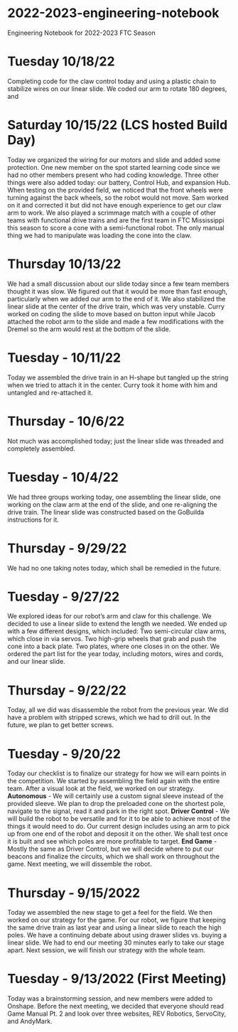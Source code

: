 # 2022-2023-engineering-notebook
Engineering Notebook for 2022-2023 FTC Season
# Tuesday 10/18/22
Completing code for the claw control today and using a plastic chain to stabilize wires on our linear slide. We coded our arm to rotate 180 degrees, and
# Saturday 10/15/22 (LCS hosted Build Day)
Today we organized the wiring for our motors and slide and added some protection. One new member on the spot started learning code since we had no other members present who had coding knowledge. Three other things were also added today: our battery, Control Hub, and expansion Hub. When testing on the provided field, we noticed that the front wheels were turning against the back wheels, so the robot would not move. Sam worked on it and corrected it but did not have enough experience to get our claw arm to work. We also played a scrimmage match with a couple of other teams with functional drive trains and are the first team in FTC Mississippi this season to score a cone with a semi-functional robot. The only manual thing we had to manipulate was loading the cone into the claw.
# Thursday 10/13/22
We had a small discussion about our slide today since a few team members thought it was slow. We figured out that it would be more than fast enough, particularly when we added our arm to the end of it. We also stabilized the linear slide at the center of the drive train, which was very unstable. Curry worked on coding the slide to move based on button input while Jacob attached the robot arm to the slide and made a few modifications with the Dremel so the arm would rest at the bottom of the slide.
# Tuesday - 10/11/22
Today we assembled the drive train in an H-shape but tangled up the string when we tried to attach it in the center. Curry took it home with him and untangled and re-attached it.
# Thursday - 10/6/22
Not much was accomplished today; just the linear slide was threaded and completely assembled.
# Tuesday - 10/4/22
We had three groups working today, one assembling the linear slide, one working on the claw arm at the end of the slide, and one re-aligning the drive train. The linear slide was constructed based on the GoBuilda instructions for it.
# Thursday - 9/29/22
We had no one taking notes today, which shall be remedied in the future.
# Tuesday - 9/27/22
We explored ideas for our robot’s arm and claw for this challenge. We decided to use a linear slide to extend the length we needed. We ended up with a few different designs, which included: Two semi-circular claw arms, which close in via servos. Two high-grip wheels that grab and push the cone into a back plate. Two plates, where one closes in on the other. We ordered the part list for the year today, including motors, wires and cords, and our linear slide.
# Thursday - 9/22/22
Today, all we did was disassemble the robot from the previous year. We did have a problem with stripped screws, which we had to drill out. In the future, we plan to get better screws.
# Tuesday - 9/20/22
Today our checklist is to finalize our strategy for how we will earn points in the competition. We started by assembling the field again with the entire team. After a visual look at the field, we worked on our strategy.
**Autonomous** - We will certainly use a custom signal sleeve instead of the provided sleeve. We plan to drop the preloaded cone on the shortest pole, navigate to the signal, read it and park in the right spot.
**Driver Control** - We will build the robot to be versatile and for it to be able to achieve most of the things it would need to do. Our current design includes using an arm to pick up from one end of the robot and deposit it on the other. We shall test once it is built and see which poles are more profitable to target.
**End Game** - Mostly the same as Driver Control, but we will decide where to put our beacons and finalize the circuits, which we shall work on throughout the game.
Next meeting, we will dissemble the robot.
# Thursday - 9/15/2022
Today we assembled the new stage to get a feel for the field. We then worked on our strategy for the game. For our robot, we figure that keeping the same drive train as last year and using a linear slide to reach the high poles. We have a continuing debate about using drawer slides vs. buying a linear slide. We had to end our meeting 30 minutes early to take our stage apart. Next session, we will finish our strategy with the whole team.
# Tuesday - 9/13/2022 (First Meeting)
Today was a brainstorming session, and new members were added to Onshape. Before the next meeting, we decided that everyone should read Game Manual Pt. 2 and look over three websites, REV Robotics, ServoCity, and AndyMark.


